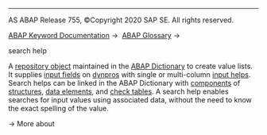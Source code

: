  

* * *

AS ABAP Release 755, ©Copyright 2020 SAP SE. All rights reserved.

[ABAP Keyword Documentation](javascript:call_link\('abenabap.htm'\)) →  [ABAP Glossary](javascript:call_link\('abenabap_glossary.htm'\)) → 

search help

A [repository object](javascript:call_link\('abenrepository_object_glosry.htm'\) "Glossary Entry") maintained in the [ABAP Dictionary](javascript:call_link\('abenabap_dictionary_glosry.htm'\) "Glossary Entry") to create value lists. It supplies [input fields](javascript:call_link\('abeninput_output_field_glosry.htm'\) "Glossary Entry") on [dynpros](javascript:call_link\('abendynpro_glosry.htm'\) "Glossary Entry") with single or multi-column [input helps](javascript:call_link\('abeninput_help_glosry.htm'\) "Glossary Entry"). Search helps can be linked in the ABAP Dictionary with [components](javascript:call_link\('abencomponent_glosry.htm'\) "Glossary Entry") of [structures](javascript:call_link\('abenstructure_glosry.htm'\) "Glossary Entry"), [data elements](javascript:call_link\('abendata_element_glosry.htm'\) "Glossary Entry"), and [check tables](javascript:call_link\('abencheck_table_glosry.htm'\) "Glossary Entry"). A search help enables searches for input values using associated data, without the need to know the exact spelling of the value.

→ More about